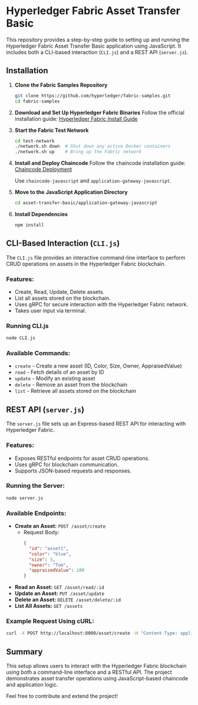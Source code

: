 # Hyperledger Fabric Asset Transfer Basic

This repository provides a step-by-step guide to setting up and running the Hyperledger Fabric Asset Transfer Basic application using JavaScript. It includes both a CLI-based interaction (`CLI.js`) and a REST API (`server.js`).

## Installation

1. **Clone the Fabric Samples Repository**
   ```sh
   git clone https://github.com/hyperledger/fabric-samples.git
   cd fabric-samples
   ```

2. **Download and Set Up Hyperledger Fabric Binaries**
   Follow the official installation guide:
   [Hyperledger Fabric Install Guide](https://hyperledger-fabric.readthedocs.io/en/release-2.2/install.html)

3. **Start the Fabric Test Network**
   ```sh
   cd test-network
   ./network.sh down  # Shut down any active Docker containers
   ./network.sh up    # Bring up the Fabric network
   ```

4. **Install and Deploy Chaincode**
   Follow the chaincode installation guide:
   [Chaincode Deployment](https://github.com/hyperledger/fabric-samples/tree/main/asset-transfer-basic)
   
   Use `chaincode-javascript` and `application-gateway-javascript`.

5. **Move to the JavaScript Application Directory**
   ```sh
   cd asset-transfer-basic/application-gateway-javascript
   ```

6. **Install Dependencies**
   ```sh
   npm install
   ```

## CLI-Based Interaction (`CLI.js`)

The `CLI.js` file provides an interactive command-line interface to perform CRUD operations on assets in the Hyperledger Fabric blockchain.

### Features:
- Create, Read, Update, Delete assets.
- List all assets stored on the blockchain.
- Uses gRPC for secure interaction with the Hyperledger Fabric network.
- Takes user input via terminal.

### Running CLI.js
```sh
node CLI.js
```

### Available Commands:
- `create` - Create a new asset (ID, Color, Size, Owner, AppraisedValue)
- `read` - Fetch details of an asset by ID
- `update` - Modify an existing asset
- `delete` - Remove an asset from the blockchain
- `list` - Retrieve all assets stored on the blockchain

## REST API (`server.js`)

The `server.js` file sets up an Express-based REST API for interacting with Hyperledger Fabric.

### Features:
- Exposes RESTful endpoints for asset CRUD operations.
- Uses gRPC for blockchain communication.
- Supports JSON-based requests and responses.

### Running the Server:
```sh
node server.js
```

### Available Endpoints:
- **Create an Asset:** `POST /asset/create`
  - Request Body:
    ```json
    {
      "id": "asset1",
      "color": "blue",
      "size": 5,
      "owner": "Tom",
      "appraisedValue": 100
    }
    ```
- **Read an Asset:** `GET /asset/read/:id`
- **Update an Asset:** `PUT /asset/update`
- **Delete an Asset:** `DELETE /asset/delete/:id`
- **List All Assets:** `GET /assets`

### Example Request Using cURL:
```sh
curl -X POST http://localhost:8000/asset/create -H "Content-Type: application/json" -d '{"id":"asset1", "color":"blue", "size":5, "owner":"Tom", "appraisedValue":100}'
```

## Summary
This setup allows users to interact with the Hyperledger Fabric blockchain using both a command-line interface and a RESTful API. The project demonstrates asset transfer operations using JavaScript-based chaincode and application logic.

Feel free to contribute and extend the project!

